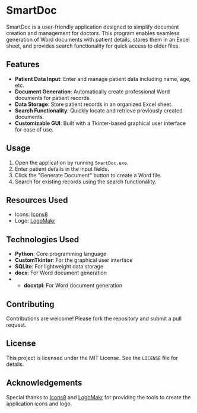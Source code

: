 # SmartDoc

SmartDoc is a user-friendly application designed to simplify document creation and management for doctors. This program enables seamless generation of Word documents with patient details, stores them in an Excel sheet, and provides search functionality for quick access to older files.

## Features

- **Patient Data Input**: Enter and manage patient data including name, age, etc.
- **Document Generation**: Automatically create professional Word documents for patient records.
- **Data Storage**: Store patient records in an organized Excel sheet.
- **Search Functionality**: Quickly locate and retrieve previously created documents.
- **Customizable GUI**: Built with a Tkinter-based graphical user interface for ease of use.


## Usage

1. Open the application by running `SmartDoc.exe`.
2. Enter patient details in the input fields.
3. Click the "Generate Document" button to create a Word file.
4. Search for existing records using the search functionality.

## Resources Used

- Icons: [Icons8](https://icons8.com/)
- Logo: [LogoMakr](https://app.logomakr.com/)


## Technologies Used

- **Python**: Core programming language
- **CustomTkinter**: For the graphical user interface
- **SQLite**: For lightweight data storage
- **docx**: For Word document generation
- - **docxtpl**: For Word document generation


## Contributing

Contributions are welcome! Please fork the repository and submit a pull request.

## License

This project is licensed under the MIT License. See the `LICENSE` file for details.

## Acknowledgements

Special thanks to [Icons8](https://icons8.com/) and [LogoMakr](https://app.logomakr.com/) for providing the tools to create the application icons and logo.
